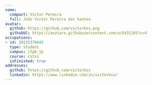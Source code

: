 ```yaml
---
name:
  compact: Victor Pereira
  full: João Victor Pereira dos Santos
avatar:
  github: https://github.com/victorbss.png
  githubUC: https://avatars.githubusercontent.com/u/5431185?v=4
occupations:
- id: 20131370442
  type: student
  campus: ifpb-jp
  course: cstsi
  isFinished: true
addresses:
  github: https://github.com/victorbss
  linkedin: https://www.linkedin.com/in/victorbss/
---
```

